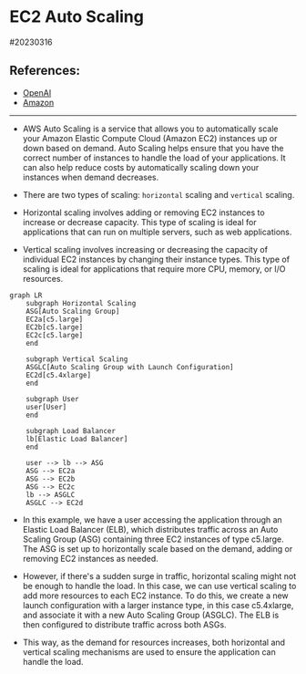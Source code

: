 # EC2 Auto Scaling

#20230316

## References: 

- [OpenAI](http://chat.openai.com)
- [Amazon](https://aws.amazon.com/getting-started/)

---


- AWS Auto Scaling is a service that allows you to automatically scale your
  Amazon Elastic Compute Cloud (Amazon EC2) instances up or down based on
  demand. Auto Scaling helps ensure that you have the correct number of
  instances to handle the load of your applications. It can also help reduce
  costs by automatically scaling down your instances when demand decreases.

- There are two types of scaling: `horizontal` scaling and `vertical` scaling.

- Horizontal scaling involves adding or removing EC2 instances to increase or
  decrease capacity. This type of scaling is ideal for applications that can
  run on multiple servers, such as web applications.


- Vertical scaling involves increasing or decreasing the capacity of individual
  EC2 instances by changing their instance types. This type of scaling is ideal
  for applications that require more CPU, memory, or I/O resources.


```mermaid
graph LR
    subgraph Horizontal Scaling
    ASG[Auto Scaling Group]
    EC2a[c5.large]
    EC2b[c5.large]
    EC2c[c5.large]
    end

    subgraph Vertical Scaling
    ASGLC[Auto Scaling Group with Launch Configuration]
    EC2d[c5.4xlarge]
    end

    subgraph User
    user[User]
    end

    subgraph Load Balancer
    lb[Elastic Load Balancer]
    end

    user --> lb --> ASG
    ASG --> EC2a
    ASG --> EC2b
    ASG --> EC2c
    lb --> ASGLC
    ASGLC --> EC2d

```

- In this example, we have a user accessing the application through an Elastic
  Load Balancer (ELB), which distributes traffic across an Auto Scaling Group
  (ASG) containing three EC2 instances of type c5.large. The ASG is set up to
  horizontally scale based on the demand, adding or removing EC2 instances as
  needed.

- However, if there's a sudden surge in traffic, horizontal scaling might not
  be enough to handle the load. In this case, we can use vertical scaling to
  add more resources to each EC2 instance. To do this, we create a new launch
  configuration with a larger instance type, in this case c5.4xlarge, and
  associate it with a new Auto Scaling Group (ASGLC). The ELB is then
  configured to distribute traffic across both ASGs.

- This way, as the demand for resources increases, both horizontal and vertical
  scaling mechanisms are used to ensure the application can handle the load.

